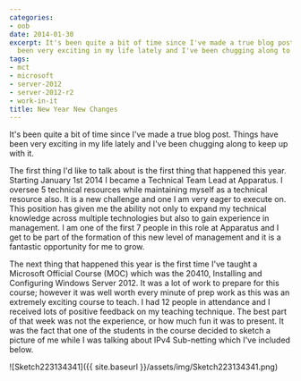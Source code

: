 ```yaml
---
categories:
- oob
date: 2014-01-30
excerpt: It's been quite a bit of time since I've made a true blog post. Things have
  been very exciting in my life lately and I've been chugging along to keep up with...
tags:
- mct
- microsoft
- server-2012
- server-2012-r2
- work-in-it
title: New Year New Changes
---
```


It's been quite a bit of time since I've made a true blog post. Things have been very exciting in my life lately and I've been chugging along to keep up with it.

The first thing I'd like to talk about is the first thing that happened this year. Starting January 1st 2014 I became a Technical Team Lead at Apparatus. I oversee 5 technical resources while maintaining myself as a technical resource also. It is a new challenge and one I am very eager to execute on. This position has given me the ability not only to expand my technical knowledge across multiple technologies but also to gain experience in management. I am one of the first 7 people in this role at Apparatus and I get to be part of the formation of this new level of management and it is a fantastic opportunity for me to grow.

The next thing that happened this year is the first time I've taught a Microsoft Official Course (MOC) which was the 20410, Installing and Configuring Windows Server 2012. It was a lot of work to prepare for this course; however it was well worth every minute of prep work as this was an extremely exciting course to teach. I had 12 people in attendance and I received lots of positive feedback on my teaching technique. The best part of that week was not the experience, or how much fun it was to present. It was the fact that one of the students in the course decided to sketch a picture of me while I was talking about IPv4 Sub-netting which I've included below.

![Sketch223134341]({{ site.baseurl }}/assets/img/Sketch223134341.png)